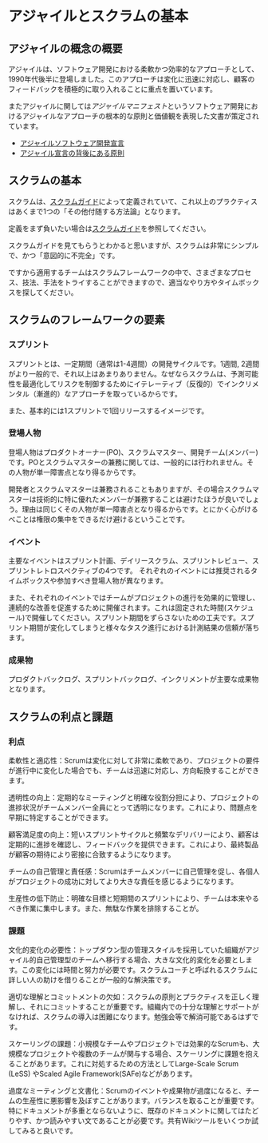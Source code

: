 # アジャイルとスクラムの基本

## アジャイルの概念の概要

アジャイルは、ソフトウェア開発における柔軟かつ効率的なアプローチとして、1990年代後半に登場しました。このアプローチは変化に迅速に対応し、顧客のフィードバックを積極的に取り入れることに重点を置いています。

またアジャイルに関しては*アジャイルマニフェスト*というソフトウェア開発におけるアジャイルなアプローチの根本的な原則と価値観を表現した文書が策定されています。
- [アジャイルソフトウェア開発宣言](https://agilemanifesto.org/iso/ja/manifesto.html)
- [アジャイル宣言の背後にある原則](https://agilemanifesto.org/iso/ja/principles.html)

<!-- アジャイル宣言とその4つの主要な価値観は、プロセスよりも個人と対話、動作するソフトウェア、顧客との協力、計画への対応を重視します。 -->

## スクラムの基本

スクラムは、[スクラムガイド](https://scrumguides.org/docs/scrumguide/v2020/2020-Scrum-Guide-Japanese.pdf)によって定義されていて、これ以上のプラクティスはあくまで1つの「その他付随する方法論」となります。

定義をまず負いたい場合は[スクラムガイド](https://scrumguides.org/docs/scrumguide/v2020/2020-Scrum-Guide-Japanese.pdf)を参照してください。

スクラムガイドを見てもらうとわかると思いますが、スクラムは非常にシンプルで、かつ「意図的に不完全」です。

ですから適用するチームはスクラムフレームワークの中で、さまざまなプロセス、技法、⼿法をトライすることができますので、適当なやり方やタイムボックスを探してください。

<!-- スクラムはアジャイルのフレームワーク(具体的なプラクティス)であり、柔軟性、イテレーティブ（反復的）でインクリメンタル（漸進的）な開発、チームワーク、顧客との協力に重点を置きます。 -->
<!-- 透明性、検査、適応という3つの柱に基づいている。 -->

## スクラムのフレームワークの要素

### スプリント
スプリントとは、一定期間（通常は1-4週間）の開発サイクルです。1週間, 2週間がより一般的で、それ以上はあまりありません。なぜならスクラムは、予測可能性を最適化してリスクを制御するためにイテレーティブ（反復的）でインクリメンタル（漸進的）なアプローチを取っているからです。

また、基本的には1スプリントで1回リリースするイメージです。

### 登場人物
登場人物はプロダクトオーナー(PO)、スクラムマスター、開発チーム(メンバー)です。POとスクラムマスターの兼務に関しては、一般的には行われません。その人物が単一障害点となり得るからです。

開発者とスクラムマスターは兼務されることもありますが、その場合スクラムマスターは技術的に特に優れたメンバーが兼務することは避けたほうが良いでしょう。理由は同じくその人物が単一障害点となり得るからです。とにかく心がけるべことは権限の集中をできるだけ避けるということです。


### イベント

主要なイベントはスプリント計画、デイリースクラム、スプリントレビュー、スプリントレトロスペクティブの4つです。
それぞれのイベントには推奨されるタイムボックスや参加すべき登場人物が異なります。

また、それぞれのイベントではチームがプロジェクトの進行を効果的に管理し、連続的な改善を促進するために開催されます。これは固定された時間(スケジュール)で開催してください。スプリント期間をずらさないための工夫です。スプリント期間が変化してしまうと様々なタスク進行における計測結果の信頼が落ちます。


### 成果物
プロダクトバックログ、スプリントバックログ、インクリメントが主要な成果物となります。

## スクラムの利点と課題

### 利点

柔軟性と適応性：Scrumは変化に対して非常に柔軟であり、プロジェクトの要件が進行中に変化した場合でも、チームは迅速に対応し、方向転換することができます。

透明性の向上：定期的なミーティングと明確な役割分担により、プロジェクトの進捗状況がチームメンバー全員にとって透明になります。これにより、問題点を早期に特定することができます。

顧客満足度の向上：短いスプリントサイクルと頻繁なデリバリーにより、顧客は定期的に進捗を確認し、フィードバックを提供できます。これにより、最終製品が顧客の期待により密接に合致するようになります。

チームの自己管理と責任感：Scrumはチームメンバーに自己管理を促し、各個人がプロジェクトの成功に対してより大きな責任を感じるようになります。

生産性の低下防止：明確な目標と短期間のスプリントにより、チームは本来やるべき作業に集中します。また、無駄な作業を排除することが。


### 課題
文化的変化の必要性：トップダウン型の管理スタイルを採用していた組織がアジャイル的自己管理型のチームへ移行する場合、大きな文化的変化を必要とします。この変化には時間と努力が必要です。スクラムコーチと呼ばれるスクラムに詳しい人の助けを借りることが一般的な解決策です。

適切な理解とコミットメントの欠如：スクラムの原則とプラクティスを正しく理解し、それにコミットすることが重要です。組織内での十分な理解とサポートがなければ、スクラムの導入は困難になります。勉強会等で解消可能であるはずです。

スケーリングの課題：小規模なチームやプロジェクトでは効果的なScrumも、大規模なプロジェクトや複数のチームが関与する場合、スケーリングに課題を抱えることがあります。これに対処するための方法としてLarge-Scale Scrum (LeSS) やScaled Agile Framework(SAFe)などがあります。

過度なミーティングと文書化：Scrumのイベントや成果物が過度になると、チームの生産性に悪影響を及ぼすことがあります。バランスを取ることが重要です。特にドキュメントが多重とならないように、既存のドキュメントに関してはたどりやす、かつ読みやすい文であることが必要です。共有Wikiツールをいくつか試してみると良いです。
